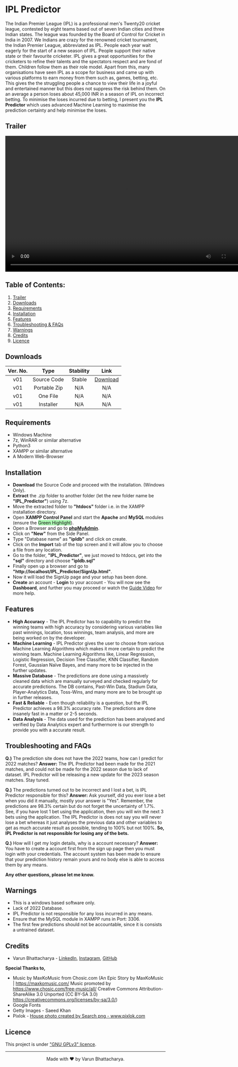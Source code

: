 # **IPL Predictor**

The Indian Premier League (IPL) is a professional men's Twenty20 cricket league, contested by eight teams based out of seven Indian cities and three Indian states. The league was founded by the Board of Control for Cricket in India in 2007. We Indians are crazy for the renowned cricket tournament, the Indian Premier League, abbreviated as IPL. People each year wait eagerly for the start of a new season of IPL. People support their native state or their favourite cricketer.  IPL gives a great opportunities for the cricketers to refine their talents and the spectators respect and are fond of them. Children follow them as their role model. Apart from this, many organisations have seen IPL as a scope for business and came up with various platforms to earn money from them such as, games, betting, etc. This gives the the struggling people a chance to view their life in a joyful and entertained manner but this does not suppress the risk behind them. On an average a person loses about 45,000 INR in a season of IPL on incorrect betting. To minimise the loses incurred due to betting, I present you the **IPL Predictor** which uses advanced Machine Learning to maximise the prediction certainty and help minimise the loses.

## **Trailer**

<video width="759" height="426" controls="">
  <source src="IPLP_Trailer.mp4" type="video/mp4">
  Sorry, something's wrong.
</video>

## **Table of Contents:**

1. [Trailer](#trailer)
2. [Downloads](#downloads)
3. [Requirements](#requirements)
4. [Installation](#installation)
5. [Features](#features)
6. [Troubleshooting &amp; FAQs](#troubleshooting-and-faqs)
7. [Warnings](#warnings)
8. [Credits](#credits)
9. [Licence](#licence)

##  **Downloads**

| Ver. No. |     Type     | Stability |                         Link                         |
| :------: | :----------: | :-------: | :--------------------------------------------------: |
|   v01    | Source Code  |  Stable   | <a href="IPL_Predictor.zip" download="">Download</a> |
|   v01    | Portable Zip |    N/A    |                         N/A                          |
|   v01    |   One File   |    N/A    |                         N/A                          |
|   v01    |  Installer   |    N/A    |                         N/A                          |

##  **Requirements**
- Windows Machine
- 7z, WinRAR or similar alternative
- Python3
- XAMPP or similar alternative
- A Modern Web-Browser

##  **Installation**

- **Download** the Source Code and proceed with the installation. (Windows Only).
- **Extract** the .zip folder to another folder (let the new folder name be **"IPL_Predictor"**) using 7z.
- Move the extracted folder to **"htdocs"** folder i.e. in the XAMPP installation directory.
- Open **XAMPP Control Panel** and start the **Apache** and **MySQL** modules (ensure the <span style="background-color: #abf7b1">Green Highlight</span>).
- Open a Browser and go to <a href="http://localhost/phpmyadmin/">**phpMyAdmin**</a>.
- Click on **"New"** from the Side Panel.
- Type "Database name" as **"ipldb"** and click on create.
- Click on the **Import** tab of the top screen and it will allow you to choose a file from any location.
- Go to the folder, **"IPL_Predictor"**, we just moved to htdocs, get into the **"sql"** directory and choose **"ipldb.sql"**
- Finally open up a browser and go to **"http://localhost/IPL_Predictor/SignUp.html"**.
- Now it will load the SignUp page and your setup has been done.
- **Create** an account - **Login** to your account - You will now see the **Dashboard**, and further you may proceed or watch the [Guide Video](#trailer) for more help.


## **Features**

- **High Accuracy** - The IPL Predictor has to capability to predict the winning teams with high accuracy by considering various variables like past winnings, location, toss winnings, team analysis, and more are being worked on by the developer.
- **Machine Learning** - IPL Predictor gives the user to choose from various Machine Learning Algorithms which makes it more certain to predict the winning team. Machine Learning Algorithms like, Linear Regression, Logistic Regression, Decision Tree Classifier, KNN Classifier, Random Forest, Gaussian Naïve Bayes, and many more to be injected in the further updates.
- **Massive Database** - The predictions are done using a massively cleaned data which are manually surveyed and checked regularly for accurate predictions. The DB contains, Past-Win Data, Stadium Data, Player-Analytics Data, Toss-Wins, and many more are to be brought up in further releases.
- **Fast & Reliable** - Even though reliability is a question, but the IPL Predictor achieves a 98.3% accuracy rate. The predictions are done insanely fast in a matter or 2-5 seconds.
- **Data Analysis** - The data used for the prediction has been analysed and verified by Data Analytics expert and furthermore is our strength to provide you with a accurate result.

## **Troubleshooting and FAQs**

**Q.)** The prediction site does not have the 2022 teams, how can I predict for 2022 matches?
**Answer:** The IPL Predictor had been made for the 2021 matches, and could not be made for the 2022 season due to lack of dataset. IPL Predictor will be releasing a new update for the 2023 season matches. Stay tuned.

**Q.)**  The predictions turned out to be incorrect and I lost a bet, is IPL Predictor responsible for this?
**Answer:** Ask yourself, did you ever lose a bet when you did it manually, mostly your answer is "Yes". Remember, the predictions are 98.3% certain but do not forget the uncertainty of 1.7%. See, if you have lost 1 bet using the application, then you will win the next 3 bets using the application. The IPL Predictor is does not say you will never lose a bet whereas it just analyses the previous data and other variables to get as much accurate result as possible, tending to 100% but not 100%. **So, IPL Predictor is not responsible for losing any of the bets.**

**Q.)** How will I get my login details, why is a account necessary?
**Answer:** You have to create a account first from the sign up page then you must login with your credentials. The account system has been made to ensure that your prediction history remain yours and no body else is able to access them by any means.

**Any other questions, please let me know.**

## **Warnings**

- This is a windows based software only.
- Lack of 2022 Database.
- IPL Predictor is not responsible for any loss incurred in any means.
- Ensure that the MySQL module in XAMPP runs in Port: 3306.
- The first few predictions should not be accountable, since it is consists a untrained dataset.

## **Credits**

- Varun Bhattacharya - <a href="https://www.linkedin.com/in/varunbhattacharya/">LinkedIn</a>, <a href="https://www.instagram.com/varunbhattacharya.in/">Instagram</a>, <a href="https://github.com/VarunBhattacharya">GitHub</a>

  

**Special Thanks to,**

- Music by MaxKoMusic from Chosic.com
(An Epic Story by MaxKoMusic | https://maxkomusic.com/
Music promoted by https://www.chosic.com/free-music/all/
Creative Commons Attribution-ShareAlike 3.0 Unported (CC BY-SA 3.0)
https://creativecommons.org/licenses/by-sa/3.0/)
- Google Fonts
- Getty Images - Saeed Khan
- Pixlok - <a href="https://pixlok.com/images/ipl-png-logo-free-download/">House photo created by Search png - www.pixlok.com</a>

## **Licence**

This project is under <a href="https://www.gnu.org/licenses/gpl-3.0.en.html">&quot;GNU GPLv3&quot; licence</a>.

<hr>
<center>
    Made with &#10084;&#65039; by Varun Bhattacharya.
</center>